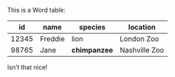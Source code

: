 This is a Word table:

| id    | name    | species        | location      |
|-------|---------|----------------|---------------|
| 12345 | Freddie | lion           | London Zoo    |
| 98765 | Jane    | **chimpanzee** | Nashville Zoo |

Isn’t that nice!
